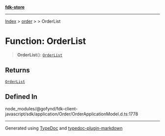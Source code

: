 [**fdk-store**](../../../README.md)
***

[Index](../../../API.md) > [order](../../README.md) > [<internal>](../README.md) > OrderList

# Function: OrderList

> **OrderList**(): [`OrderList`](../type-aliases/type-alias.OrderList.md)

## Returns

[`OrderList`](../type-aliases/type-alias.OrderList.md)

## Defined In

node\_modules/@gofynd/fdk-client-javascript/sdk/application/Order/OrderApplicationModel.d.ts:1778

***
Generated using [TypeDoc](https://typedoc.org/) and [typedoc-plugin-markdown](https://www.npmjs.com/package/typedoc-plugin-markdown)

